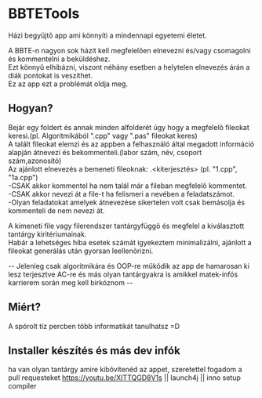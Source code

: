 # BBTETools
Házi begyüjtõ app ami könnyíti a mindennapi egyetemi életet.  
  
A BBTE-n nagyon sok házit kell megfelelõen elnevezni és/vagy csomagolni és kommentelni a beküldéshez.  
Ezt könnyû elhibázni, viszont néhány esetben a helytelen elnevezés árán a diák pontokat is veszíthet.  
Ez az app ezt a problémát oldja meg.  

## Hogyan?

Bejár egy foldert és annak minden alfolderét úgy hogy a megfelelõ fileokat keresi.(pl. Algoritmikából ".cpp" vagy ".pas" fileokat keres)  
A talált fileokat elemzi és az appben a felhasználó által megadott információ alapján átnevezi és bekommenteli.(labor szám, név, csoport szám,azonosító)  
Az ajánlott elnevezés a bemeneti fileoknak: <alpont>.<kiterjesztés> (pl. "1.cpp", "1a.cpp")  
-CSAK akkor kommentel ha nem talál már a fileban megfelelõ kommentet.  
-CSAK akkor nevezi át a file-t ha felismeri a nevében a feladatszámot.  
-Olyan feladatokat amelyek átnevezése sikertelen volt csak bemásolja és kommenteli de nem nevezi át.  

A kimeneti file vagy filerendszer tantárgyfüggõ és megfelel a kiválasztott tantárgy kiritériumainak.  
Habár a lehetséges hiba esetek számát igyekeztem minimalizálni, ajánlott a fileokat generálás után gyorsan leellenõrizni.  
  
-- Jelenleg csak algoritmikára és OOP-re mûködik az app de hamarosan ki lesz terjesztve AC-re és más olyan tantárgyakra is
  amikkel matek-infós karrierem során meg kell birkóznom --
  
## Miért?

A spórolt tíz percben több informatikát tanulhatsz =D     

## Installer készítés és más dev infók
ha van olyan tantárgy amire kibõvítenéd az appet, szeretettel fogadom a pull requesteket
https://youtu.be/XITTQGD8V1s || launch4j || inno setup compiler  

  

